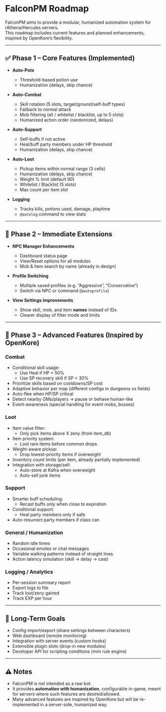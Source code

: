 # FalconPM Roadmap

FalconPM aims to provide a modular, humanized automation system for rAthena/Hercules servers.  
This roadmap includes current features and planned enhancements, inspired by OpenKore’s flexibility.

---

## ✅ Phase 1 – Core Features (Implemented)

- **Auto-Pots**
  - Threshold-based potion use
  - Humanization (delays, skip chance)

- **Auto-Combat**
  - Skill rotation (5 slots, target/ground/self-buff types)
  - Fallback to normal attack
  - Mob filtering (all / whitelist / blacklist, up to 5 slots)
  - Humanized action order (randomized, delays)

- **Auto-Support**
  - Self-buffs if not active
  - Heal/buff party members under HP threshold
  - Humanization (delays, skip chance)

- **Auto-Loot**
  - Pickup items within normal range (3 cells)
  - Humanization (delays, skip chance)
  - Weight % limit (default 90)
  - Whitelist / Blacklist (5 slots)
  - Max count per item slot

- **Logging**
  - Tracks kills, potions used, damage, playtime
  - `@autolog` command to view stats

---

## 🚀 Phase 2 – Immediate Extensions

- **NPC Manager Enhancements**
  - Dashboard status page
  - View/Reset options for all modules
  - Mob & item search by name (already in design)

- **Profile Switching**
  - Multiple saved profiles (e.g. “Aggressive”, “Conservative”)
  - Switch via NPC or command (`@autoprofile`)

- **View Settings Improvements**
  - Show skill, mob, and item **names** instead of IDs
  - Clearer display of filter mode and limits

---

## 🔮 Phase 3 – Advanced Features (Inspired by OpenKore)

### Combat
- Conditional skill usage:
  - Use Heal if HP < 50%
  - Use SP recovery skill if SP < 30%
- Prioritize skills based on cooldowns/SP cost
- Adaptive behavior per map (different configs in dungeons vs fields)
- Auto-flee when HP/SP critical
- Detect nearby GMs/players → pause or behave human-like
- Event-awareness (special handling for event mobs, bosses)

### Loot
- Item value filter:
  - Only pick items above X zeny (from item_db)
- Item priority system:
  - Loot rare items before common drops
- Weight-aware pickup:
  - Drop lowest-priority items if overweight
- Inventory count limits (per item, already partially implemented)
- Integration with storage/sell:
  - Auto-store at Kafra when overweight
  - Auto-sell junk items

### Support
- Smarter buff scheduling:
  - Recast buffs only when close to expiration
- Conditional support:
  - Heal party members only if safe
- Auto-resurrect party members if class can

### General / Humanization
- Random idle times
- Occasional emotes or chat messages
- Variable walking patterns instead of straight lines
- Action latency simulation (skill → delay → cast)

### Logging / Analytics
- Per-session summary report
- Export logs to file
- Track loot/zeny gained
- Track EXP per hour

---

## 📌 Long-Term Goals
- Config import/export (share settings between characters)
- Web dashboard (remote monitoring)
- Integration with server events (custom hooks)
- Extensible plugin slots (drop-in new modules)
- Developer API for scripting conditions (mini rule engine)

---

## ⚠️ Notes
- FalconPM is not intended as a raw bot.  
- It provides **automation with humanization**, configurable in-game, meant for servers where such features are desired/allowed.  
- Many advanced features are inspired by OpenKore but will be re-implemented in a server-side, humanized way.

